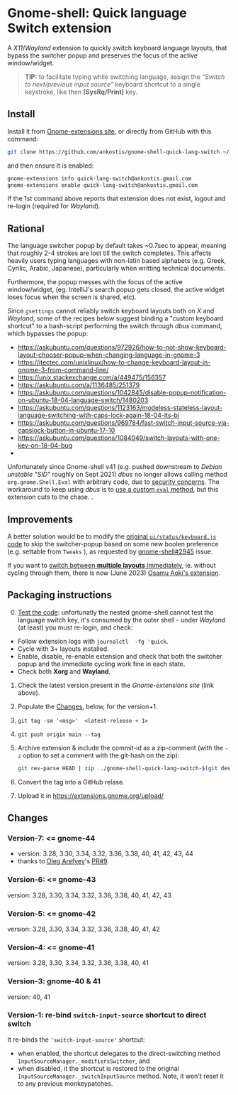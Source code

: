 # Gnome-shell: Quick language Switch extension

A *X11*/*Wayland* extension to quickly switch keyboard language layouts,
that bypass the switcher popup and preserves the focus of the active window/widget.

> **TIP:** to facilitate typing while switching language, assign the _"Switch to next/previous input source"_ keyboard shortcut to a single keystroke,
> like then **[SysRq/Print]** key.

## Install
Install it from [Gnome-extensions site](https://extensions.gnome.org/extension/4559/quick-lang-switch/), or directly from GitHub with this command:
```bash
git clone https://github.com/ankostis/gnome-shell-quick-lang-switch ~/.local/share/gnome-shell/extensions/quick-lang-switch@ankostis.gmail.com
```

and then ensure it is enabled:
```bash
gnome-extensions info quick-lang-switch@ankostis.gmail.com
gnome-extensions enable quick-lang-switch@ankostis.gmail.com
```
If the 1st command above reports that extension does not exist,
logout and re-login (required for *Wayland*).

## Rational

The language switcher popup by default takes ~0.7sec to appear,
meaning that roughly 2-4 strokes are lost till the switch completes.
This affects heavily users typing languages with non-latin based alphabets
(e.g. Greek, Cyrilic, Arabic, Japanese), particularly when writting technical documents.

Furthermore, the popup messes with the focus of the active window/widget,
(eg. IntelliJ's search popup gets closed, the active widget loses focus when
the screen is shared, etc).

Since `gsettings` cannot reliably switch keyboard layouts both on *X* and *Wayland*,
some of the recipes below suggest binding a "custom keyboard shortcut" to a bash-script
performing the switch through *dbus* command, which bypasses the popup:

* https://askubuntu.com/questions/972926/how-to-not-show-keyboard-layout-chooser-popup-when-changing-language-in-gnome-3
* https://itectec.com/unixlinux/how-to-change-keyboard-layout-in-gnome-3-from-command-line/
* https://unix.stackexchange.com/a/449475/156357
* https://askubuntu.com/a/1136485/251379
* https://askubuntu.com/questions/1042845/disable-popup-notification-on-ubuntu-18-04-language-switch/1480203
* https://askubuntu.com/questions/1123163/modeless-stateless-layout-language-switching-with-caps-lock-again-18-04-lts-bi
* https://askubuntu.com/questions/969784/fast-switch-input-source-via-capslock-button-in-ubuntu-17-10
* https://askubuntu.com/questions/1084049/switch-layouts-with-one-key-on-18-04-bug
*
Unfortunately since Gnome-shell v41 (e.g. pushed downstream to *Debian unstable "SID"* roughly on Sept 2021)
*dbus* no longer allows calling method  `org.gnome.Shell.Eval` with arbitrary code,
due to [security concerns](https://gitlab.gnome.org/GNOME/gnome-shell/-/issues/3943).
The workaround to keep using *dbus* is to [use a custom `eval` method](https://askubuntu.com/questions/1406542/shortcuts-for-keyboard-layout-ubuntu-22-04/1428946#1428946),
but this extension cuts to the chase.
.

## Improvements

A better solution would be to modify the [original `ui/status/keyboard.js` code](https://gitlab.gnome.org/GNOME/gnome-shell/-/blob/main/js/ui/status/keyboard.js#L407-410)
to skip the switcher-popup based on some new boolen preference (e.g. settable from `Tweaks` ),
as requested by [gnome-shell#2945](https://gitlab.gnome.org/GNOME/gnome-shell/-/issues/2945) issue.

If you want to [switch between **multiple layouts** immediately](https://askubuntu.com/questions/1406542/shortcuts-for-keyboard-layout-ubuntu-22-04/1428946#1428946),
ie. without cycling through them,
there is now (June 2023) [Osamu Aoki's extension](https://extensions.gnome.org/extension/6066/shortcuts-to-activate-input-methods/).

## Packaging instructions

0. [Test the code](https://gjs.guide/extensions/development/creating.html#extension-js):
   unfortunatly the nested gnome-shell cannot test the language switch key,
  it's consumed by the outer shell - under *Wayland* (at least) you must re-login,
  and check:
  * Follow extension logs with `journalctl  -fg 'quick`.
  * Cycle with 3+ layouts installed.
  * Enable, disable, re-enable extension and check that both the switcher popup
    and the immediate cycling work fine in each state.
  * Check both **Xorg** and **Wayland**.

1. Check the latest version present in the  *Gnome-extensions site* (link above).
2. Populate the [Changes](#Changes), below, for the version+1.
3. `git tag -sm '<msg>'  <latest-release + 1>`
4. `git push origin main --tag`
5. Archive extension & include the commit-id as a zip-comment
   (with the `-z` option to set a comment with the git-hash on the zip):

   ```bash
   git rev-parse HEAD | zip ../gnome-shell-quick-lang-switch-$(git describe).zip -z *
   ```

6. Convert the tag into  a GitHub relase.
7. Upload it in https://extensions.gnome.org/upload/

## Changes

### Version-7: <= gnome-44

- version: 3.28, 3.30, 3.34, 3.32, 3.36, 3.38, 40, 41, 42, 43, 44
- thanks to [Oleg Arefyev](https://github.com/imareo)'s
  [PR#9](https://github.com/ankostis/gnome-shell-quick-lang-switch/pull/9).

### Version-6: <= gnome-43

version: 3.28, 3.30, 3.34, 3.32, 3.36, 3.38, 40, 41, 42, 43

### Version-5: <= gnome-42

version: 3.28, 3.30, 3.34, 3.32, 3.36, 3.38, 40, 41, 42

### Version-4: <= gnome-41

version: 3.28, 3.30, 3.34, 3.32, 3.36, 3.38, 40, 41

### Version-3: gnome-40 & 41

version: 40, 41

### Version-1: re-bind `switch-input-source` shortcut to direct switch

It re-binds the `'switch-input-source'` shortcut:

* when enabled, the shortcut delegates to the direct-switching method `InputSourceManager._modifiersSwitcher`, and
* when disabled, it the shortcut is restored to the original `InputSourceManager._switchInputSource` method.
  Note, it won't reset it to any previous monkeypatches.
